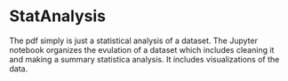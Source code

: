 # StatAnalysis
The pdf simply is just a statistical analysis of a dataset.
The Jupyter notebook organizes the evulation of a dataset which includes cleaning it and making a summary statistica analysis.  It includes visualizations of the data.
